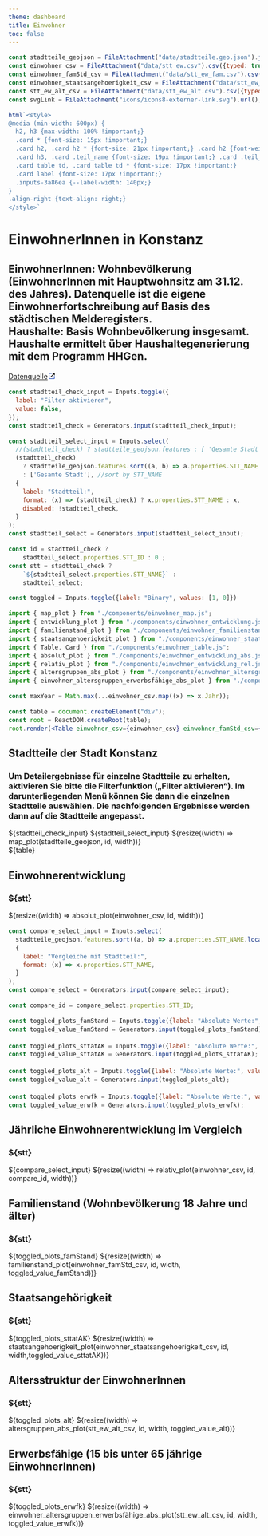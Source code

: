 ```yaml
---
theme: dashboard
title: Einwohner
toc: false
---
```


```js
const stadtteile_geojson = FileAttachment("data/stadtteile.geo.json").json();
const einwohner_csv = FileAttachment("data/stt_ew.csv").csv({typed: true});
const einwohner_famStd_csv = FileAttachment("data/stt_ew_fam.csv").csv({typed: true});
const einwohner_staatsangehoerigkeit_csv = FileAttachment("data/stt_ew_nat.csv").csv({typed: true});
const stt_ew_alt_csv = FileAttachment("data/stt_ew_alt.csv").csv({typed: true});
const svgLink = FileAttachment("icons/icons8-externer-link.svg").url();
```

```js
html`<style>
@media (min-width: 600px) {
  h2, h3 {max-width: 100% !important;}
  .card * {font-size: 15px !important;}
  .card h2, .card h2 * {font-size: 21px !important;} .card h2 {font-weight: 600;}  
  .card h3, .card .teil_name {font-size: 19px !important;} .card .teil_name {color: #3b5fc0;}
  .card table td, .card table td * {font-size: 17px !important;}
  .card label {font-size: 17px !important;}
  .inputs-3a86ea {--label-width: 140px;}
}
.align-right {text-align: right;}
</style>`
```
# EinwohnerInnen in Konstanz

<h2>EinwohnerInnen: Wohnbevölkerung (EinwohnerInnen mit Hauptwohnsitz am 31.12. des Jahres). Datenquelle ist die eigene Einwohnerfortschreibung auf Basis des städtischen Melderegisters. <br>
Haushalte: Basis Wohnbevölkerung insgesamt. Haushalte ermittelt über Haushaltegenerierung mit dem Programm HHGen.</h2>
<div>
  <a href="https://offenedaten-konstanz.de/search/taxonomy/term/42/field_tags/Bev%C3%B6lkerung-42">Datenquelle<img src="icons/icons8-externer-link.svg" alt="link" width="16" height="16">
  </a>
</div>

<!-- Global Stadtteil Selection: affect all plots on this dashboard -->

```js
const stadtteil_check_input = Inputs.toggle({
  label: "Filter aktivieren",
  value: false,
});
const stadtteil_check = Generators.input(stadtteil_check_input);
```

```js
const stadtteil_select_input = Inputs.select(
  //(stadtteil_check) ? stadtteile_geojson.features : [ 'Gesamte Stadt' ], //Patrick's code
  (stadtteil_check) 
    ? stadtteile_geojson.features.sort((a, b) => a.properties.STT_NAME.localeCompare(b.properties.STT_NAME))
    : ['Gesamte Stadt'], //sort by STT_NAME
  {
    label: "Stadtteil:",    
    format: (x) => (stadtteil_check) ? x.properties.STT_NAME : x,
    disabled: !stadtteil_check,    
  }
);
const stadtteil_select = Generators.input(stadtteil_select_input);
```

```js
const id = stadtteil_check ?
    stadtteil_select.properties.STT_ID : 0 ;
const stt = stadtteil_check ?
    `${stadtteil_select.properties.STT_NAME}` :
    stadtteil_select;
```
```js
const toggled = Inputs.toggle({label: "Binary", values: [1, 0]})
```
```js
import { map_plot } from "./components/einwohner_map.js";
import { entwicklung_plot } from "./components/einwohner_entwicklung.js";
import { familienstand_plot } from "./components/einwohner_familienstand.js";
import { staatsangehoerigkeit_plot } from "./components/einwohner_staatsangehoerigkeit.js";
import { Table, Card } from "./components/einwohner_table.js";
import { absolut_plot } from "./components/einwohner_entwicklung_abs.js";
import { relativ_plot } from "./components/einwohner_entwicklung_rel.js";
import { altersgruppen_abs_plot } from "./components/einwohner_altersgruppen_abs.js";
import { einwohner_altersgruppen_erwerbsfähige_abs_plot } from "./components/einwohner_altersgruppen_erwerbsfahige_abs.js";
```

```js
const maxYear = Math.max(...einwohner_csv.map((x) => x.Jahr));
```

```jsx
const table = document.createElement("div");
const root = ReactDOM.createRoot(table);
root.render(<Table einwohner_csv={einwohner_csv} einwohner_famStd_csv={einwohner_famStd_csv}    einwohner_staatsangehoerigkeit_csv={einwohner_staatsangehoerigkeit_csv} stt_ew_alt_csv={stt_ew_alt_csv} id={id} width={width} svgLink={svgLink} />);
```
<div class="card">
  <h2>Stadtteile der Stadt Konstanz</h2>
  <h3>Um Detailergebnisse für einzelne Stadtteile zu erhalten, aktivieren Sie bitte die Filterfunktion („Filter aktivieren“). Im darunterliegenden Menü können Sie dann die einzelnen Stadtteile auswählen. Die nachfolgenden Ergebnisse werden dann auf die Stadtteile angepasst.</h3>
  ${stadtteil_check_input}
  ${stadtteil_select_input}
  ${resize((width) => map_plot(stadtteile_geojson, id, width))}
</div>

<div>
${table}
</div>


<div class="card">
  <h2>Einwohnerentwicklung</h2>
  <h3><span class="teil_name">${stt}</span></h3>
  ${resize((width) => absolut_plot(einwohner_csv, id, width))}
</div>

```js
const compare_select_input = Inputs.select(
  stadtteile_geojson.features.sort((a, b) => a.properties.STT_NAME.localeCompare(b.properties.STT_NAME)),
  {
    label: "Vergleiche mit Stadtteil:",
    format: (x) => x.properties.STT_NAME,    
  }
);
const compare_select = Generators.input(compare_select_input);
```

```js
const compare_id = compare_select.properties.STT_ID;
```

```js
const toggled_plots_famStand = Inputs.toggle({label: "Absolute Werte:", values: [1, 0]});
const toggled_value_famStand = Generators.input(toggled_plots_famStand);

const toggled_plots_sttatAK = Inputs.toggle({label: "Absolute Werte:", values: [1, 0]});
const toggled_value_sttatAK = Generators.input(toggled_plots_sttatAK);

const toggled_plots_alt = Inputs.toggle({label: "Absolute Werte:", values: [1, 0]});
const toggled_value_alt = Generators.input(toggled_plots_alt);

const toggled_plots_erwfk = Inputs.toggle({label: "Absolute Werte:", values: [1, 0]});
const toggled_value_erwfk = Generators.input(toggled_plots_erwfk);
```

<div class="card">
  <h2>Jährliche Einwohnerentwicklung im Vergleich</h2>
  <h3><span class="teil_name">${stt}</span></h3>
  ${compare_select_input}
  ${resize((width) => relativ_plot(einwohner_csv, id, compare_id, width))}
</div>

<div class="card">
  <h2>Familienstand (Wohnbevölkerung 18 Jahre und älter)</h2>
  <h3><span class="teil_name">${stt}</span></h3>
  ${toggled_plots_famStand}
  ${resize((width) => familienstand_plot(einwohner_famStd_csv, id, width, toggled_value_famStand))}
</div>

<div class="card">
  <h2>Staatsangehörigkeit</h2>
  <h3><span class="teil_name">${stt}</span></h3>
  ${toggled_plots_sttatAK}
  ${resize((width) => staatsangehoerigkeit_plot(einwohner_staatsangehoerigkeit_csv, id, width,toggled_value_sttatAK))}
</div>

<div class="card">
  <h2>Altersstruktur der EinwohnerInnen</h2>
  <h3><span class="teil_name">${stt}</span></h3>
  ${toggled_plots_alt}
  ${resize((width) => altersgruppen_abs_plot(stt_ew_alt_csv, id, width, toggled_value_alt))}
</div>

<div class="card">
  <h2>Erwerbsfähige (15 bis unter 65 jährige EinwohnerInnen)</h2>
  <h3><span class="teil_name">${stt}</span></h3>
  ${toggled_plots_erwfk}
  ${resize((width) => einwohner_altersgruppen_erwerbsfähige_abs_plot(stt_ew_alt_csv, id, width, toggled_value_erwfk))}
</div>
